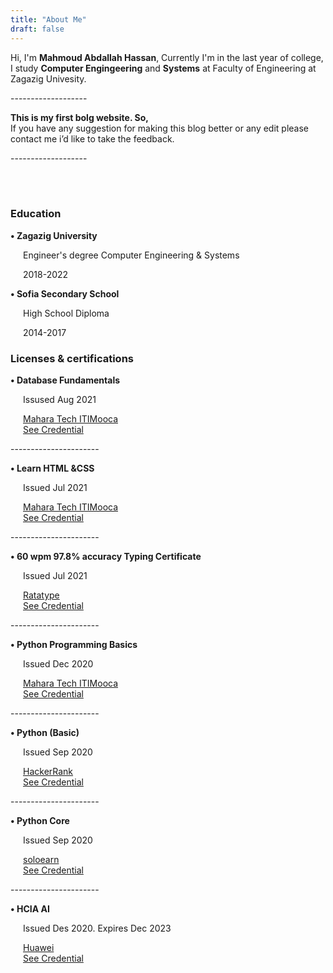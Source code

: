 ```yaml
--- 
title: "About Me"
draft: false
---
```


Hi, I'm <b>Mahmoud Abdallah Hassan</b>,
Currently I'm in the last year of college, I study <b>Computer Engingeering</b> and <b>Systems</b> at Faculty of Engineering at Zagazig Univesity.
<br>
<p>-------------------</p>
<div><b>This is my first bolg website. So,</b></div>
<div>If you have any suggestion for making this blog better or any edit please contact me i’d like to take the feedback.</div>
<p>-------------------</p>
<br><br>    

<h3>Education</h3>
<div>
    <p><b>•	Zagazig University</b></p>
    <div style="padding-left:20px">
        <p>Engineer's degree Computer Engineering & Systems</p>
        <p>2018-2022</p>
    </div>
</div>
<div>
    <p><b>•	Sofia Secondary School</b></p>
    <div style="padding-left:20px">
        <p>High School Diploma</p>
        <p>2014-2017</p>
    </div>
</div>



<h3>Licenses & certifications</h3>
<div>
    <div>
    <p><b>•	Database Fundamentals</b></p>
    <div style="padding-left:20px">
        <p> Issused Aug 2021</p>
        <a href="https://www.facebook.com/maharatech.Eg" target="_blank">Mahara Tech ITIMooca</a><br>
        <a href="https://maharatech.gov.eg/mod/customcert/view.php?id=7655&downloadown=1" target="_blank">See Credential</a>
    </div>
</div>
<p>----------------------</p>
<div>
    <p><b>•	Learn HTML &CSS</b></p>
    <div style="padding-left:20px">
        <p>Issued Jul 2021</p>
        <a href="https://www.facebook.com/maharatech.Eg" target="_blank">Mahara Tech ITIMooca</a><br>
        <a href="https://maharatech.gov.eg/mod/customcert/view.php?id=1404&downloadown=1" target="_blank">See Credential</a>
    </div>
</div>
<p>----------------------</p>
<div>
    <p><b>•	60 wpm 97.8% accuracy Typing Certificate</b></p>
    <div style="padding-left:20px">
        <p>Issued Jul 2021</p>
        <a href="www.ratatype.com" target="_blank">Ratatype</a><br>
        <a href="www.ratatype.com/C2803036EN" target="_blank">See Credential</a>
    </div>
</div>
<p>----------------------</p>
<div>
    <p><b>•	Python Programming Basics</b></p>
    <div style="padding-left:20px">
        <p>Issued Dec 2020</p>
        <a href="https://www.facebook.com/maharatech.Eg" target="_blank">Mahara Tech ITIMooca</a><br>
        <a href="https://maharatech.gov.eg/mod/customcert/view.php?id=1737&downloadown=1" target="_blank">See Credential</a>
    </div>
</div>
<p>----------------------</p>
<div>
    <p><b>•	Python (Basic)</b></p>
    <div style="padding-left:20px">
        <p>Issued Sep 2020</p>
        <a href="https://www.hackerrank.com/" target="_blank">HackerRank</a><br>
        <a href="https://www.hackerrank.com/certificates/d62f4451a166" target="_blank">See Credential</a>
    </div>
</div>
<p>----------------------</p>
<div>
    <p><b>•	Python Core</b></p>
    <div style="padding-left:20px">
        <p>Issued Sep 2020</p>
        <a href="https://www.sololearn.com/" target="_blank">soloearn</a><br>
        <a href="https://www.sololearn.com/certificates/course/en/17508592/1073/landscape/png" target="_blank">See Credential</a>
    </div>
</div>
<p>----------------------</p>
<div>
    <p><b>•	HCIA AI</b></p>
    <div style="padding-left:20px">
        <p>Issued Des 2020. Expires Dec 2023</p>
        <a href="https://www.Huawei.com/" target="_blank">Huawei</a><br>
        <a href="http://support.huawei.com/learning/verifycertificate" target="_blank">See Credential</a>
    </div>
</div>

</div>
